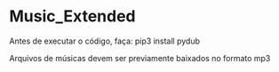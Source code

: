 # Music_Extended
Antes de executar o código, faça:
  pip3 install pydub
  
  
 Arquivos de músicas devem ser previamente baixados no formato mp3
 
 
